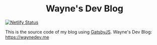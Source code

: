 <h1 align="center">
  Wayne's Dev Blog
</h1>

[![Netlify Status](https://api.netlify.com/api/v1/badges/d0d65788-7de9-4383-9db6-7d19abaaf97b/deploy-status)](https://app.netlify.com/sites/waynedev/deploys)

This is the source code of my blog using [GatsbyJS](https://www.gatsbyjs.org/).
Wayne's Dev Blog: https://waynedev.me



